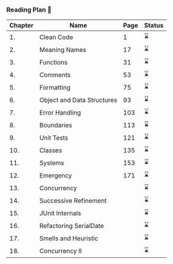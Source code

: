 ### Reading Plan 📘

|Chapter|Name|Page|Status|
|--|----|----|---------|
|1.|Clean Code|1|⌛️|
|2.|Meaning Names|17|⌛️|
|3.|Functions|31|⌛️|
|4.|Comments|53|⌛️|
|5.|Formatting|75|⌛️|
|6.|Object and Data Structures|93|⌛️|
|7.|Error Handling|103|⌛️|
|8.|Boundaries|113|⌛️|
|9.|Unit Tests|121|⌛️|
|10.|Classes|135|⌛️|
|11.|Systems|153|⌛️|
|12.|Emergency|171|⌛️|
|13.|Concurrency||⌛️|
|14.|Successive Refinement||⌛️|
|15.|JUnit Internals||⌛️|
|16.|Refactoring SerialDate||⌛️|
|17.|Smells and Heuristic||⌛️|
|18.|Concurrency II||⌛️|